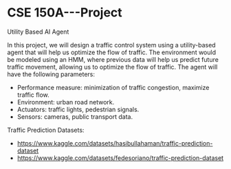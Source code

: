 # CSE 150A---Project
Utility Based AI Agent

In this project, we will design a traffic control system using a utility-based agent that will help us optimize the flow of traffic. 
The environment would be modeled using an HMM, where previous data will help us predict future traffic movement, allowing us to optimize the flow of traffic. 
The agent will have the following parameters:
- Performance measure: minimization of traffic congestion, maximize traffic flow.
- Environment: urban road network.
- Actuators: traffic lights, pedestrian signals.
- Sensors: cameras, public transport data.

Traffic Prediction Datasets:

- https://www.kaggle.com/datasets/hasibullahaman/traffic-prediction-dataset
- https://www.kaggle.com/datasets/fedesoriano/traffic-prediction-dataset
